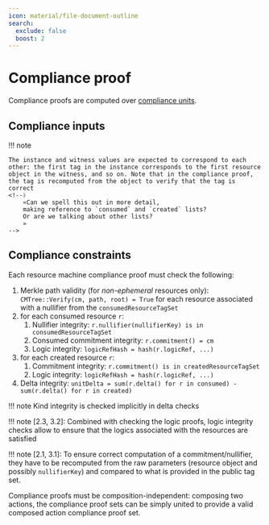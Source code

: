 ```yaml
---
icon: material/file-document-outline
search:
  exclude: false
  boost: 2
---
```


# Compliance proof

Compliance proofs are computed over [compliance units](./../compliance_unit.md).
<!--ᚦ
    «Can we summarize the data that we "actually need" here (as a prover)?
»--><!--ᚦ
    «Each compliance unit seems to have a set of resources associated with it,
    aech of which is either consumed or produced...I guess.
    This all should become clear already in this intro.»
--><!--ᚦ
    «@over ?
    what depends on what?
    it seems that compliance units make reference to
    compliance input data fields?»
--><!--ᚦ
    «add description along the lines:
    we want to create a proof using a witness and an instance»
-->


## Compliance inputs

<!--ᚦ
    «Inputs, to what? the prover, or which function?»
--><!--ᚦ
    «Btw, often there seems to be "consumed resource"="input resource"»
-->


#### Instance

|Name|Type|Description|
|-|-|-|
|`consumed`|`List (NullifierRef, RootRef, LogicRefHash)`|Includes nullifiers' references of all consumed resources in the compliance unit, root references, and commitments to [`logicRef` resource components](./../resource/definition.md) (used for referencing the `logicRef` without explicitly using the component value) for consumed resources|<!--ᚦ« what is "component value" mean here?»-->
|`created`|`List (CommitmentRef, LogicRefHash)`|Commitments' references of all created resources in the compliance unit|
|`unitDelta`|`DeltaHash`|Unit delta|<!--ᚦ«DeltaHash.T as the type»--><!--ᚦ«add description: sum of all deltas in the unit, *hashed*»-->

#### Witness

1. for consumed resources:
    1. resource object
    2. nullifier key
    3. CMtree path
    4. resource commitment
    5. opening of `logicRefHash` (implicitly includes `logicRef` - already included as a part of the resource object - and other data used to derive `logicRefHash`, e.g., randomness)
2. for created resources:
    1. resource object
    2. opening of `logicRefHash`

<!--ᚦ
    «All of these should be wiki-linked.»
-->

!!! note

    The instance and witness values are expected to correspond to each other: the first tag in the instance corresponds to the first resource object in the witness, and so on. Note that in the compliance proof, the tag is recomputed from the object to verify that the tag is correct
    <!--ᚦ
        «Can we spell this out in more detail,
        making reference to `consumed` and `created` lists?
        Or are we talking about other lists?
        »
    -->

## Compliance constraints
Each resource machine compliance proof must check the following:

1. Merkle path validity (for *non-ephemeral* resources only): `CMTree::Verify(cm, path, root) = True` for each resource associated with a nullifier from the `consumedResourceTagSet`
2. for each consumed resource `r`:
    1. Nullifier integrity: `r.nullifier(nullifierKey) is in consumedResourceTagSet`
    2. Consumed commitment integrity: `r.commitment() = cm`
    3. Logic integrity: `logicRefHash = hash(r.logicRef, ...)`
3. for each created resource `r`:
    1. Commitment integrity: `r.commitment() is in createdResourceTagSet`
    2. Logic integrity: `logicRefHash = hash(r.logicRef, ...)`
4. Delta integrity: `unitDelta = sum(r.delta() for r in consumed) - sum(r.delta() for r in created)`

!!! note
    Kind integrity is checked implicitly in delta checks

<!--ᚦ
    «@"Kind integrity" What is kind integrity?»
-->

!!! note
    [2.3, 3.2]: Combined with checking the logic proofs, logic integrity checks allow to ensure that the logics associated with the resources are satisfied

!!! note
    [2.1, 3.1]: To ensure correct computation of a commitment/nullifier, they have to be recomputed from the raw parameters (resource object and possibly `nullifierKey`) and compared to what is provided in the public tag set.

Compliance proofs must be composition-independent: composing two actions, the compliance proof sets can be simply united to provide a valid composed action compliance proof set.


<!--ᚦtags:nits,improvable-->
